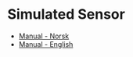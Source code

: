 # Simulated Sensor

- [Manual - Norsk](./manual_norsk.pdf)
- [Manual - English](./manual_english.pdf)
